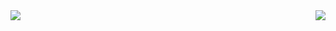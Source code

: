 <a href="https://github.com/semihM/github-readme-stats">
  <img align="left" src="https://github-readme-stats.vercel.app/api?username=semihM&show_icons=true&theme=radical&count_private=true" />
</a>

<a href="https://github.com/semihM/github-readme-stats">
  <img align="right" src="https://github-readme-stats.vercel.app/api/top-langs/?username=semihM&layout=compact&hide=squirrel&langs_count=5&theme=radical" />
</a>
